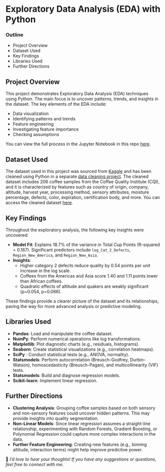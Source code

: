 # Exploratory Data Analysis (EDA) with Python


### Outline

- Project Overview
- Dataset Used
- Key Findings
- Libraries Used
- Further Directions


## Project Overview
This project demonstrates Exploratory Data Analysis (EDA) techniques using Python. The main focus is to uncover patterns, trends, and insights in the dataset. The key elements of the EDA include:

- Data visualization 
- Identifying patterns and trends
- Feature engineering
- Investigating feature importance
- Checking assumptions

  
You can view the full process in the Jupyter Notebook in this repo [here](https://github.com/Lillian1070/showcase_python_EDA_1/blob/main/kaggle_coffeeBean_EDA.ipynb). 


## Dataset Used
The dataset used in this project was sourced from [Kaggle](https://www.kaggle.com/datasets/fatihb/coffee-quality-data-cqi) and has been cleaned using Python in a separate [data cleaning project](https://github.com/Lillian1070/showcase_python_dataCleaning_1). The cleaned dataset includes 206 coffee samples from the Coffee Quality Institute (CQI), and it is characterized by features such as country of origin, company, altitude, harvest year, processing method, sensory attributes, moisture percentage, defects, color, expiration, certification body, and more. You can access the cleaned dataset [here](https://github.com/Lillian1070/showcase_python_dataCleaning_1/blob/main/cleaned_dataset.csv).


## Key Findings
Throughout the exploratory analysis, the following key insights were uncovered:

- **Model Fit**: Explains 18.7% of the variance in Total Cup Points (R-squared = 0.187). Significant predictors include `log_Cat_2_Defects`, `Region_New_America`, and `Region_New_Asia`.
- **Insights**:
  - Higher category 2 defects reduce quality by 0.54 points per unit increase in the log scale.
  - Coffees from the Americas and Asia score 1.40 and 1.11 points lower than African coffees.
  - Quadratic effects of altitude and quakers are weakly significant (p=0.054, p=0.066).


These findings provide a clearer picture of the dataset and its relationships, paving the way for more advanced analysis or predictive modeling.


## Libraries Used
- **Pandas**: Load and manipulate the coffee dataset.
- **NumPy**: Perform numerical operations like log transformations.
- **Matplotlib**: Plot diagnostic charts (e.g., residuals, histograms).
- **Seaborn**: Create statistical visualizations (e.g., correlation heatmaps).
- **SciPy** : Conduct statistical tests (e.g., ANOVA, normality).
- **Statsmodels**: Perform autocorrelation (Breusch-Godfrey, Durbin-Watson), homoscedasticity (Breusch-Pagan), and multicollinearity (VIF) tests.
- **Statsmodels**: Build and diagnose regression models.
- **Scikit-learn**: Implement linear regression.


## Further Directions
- **Clustering Analysis**: Grouping coffee samples based on both sensory and non-sensory features could uncover hidden patterns. This may provide insights into quality segmentation.
- **Non-Linear Models**: Since linear regression assumes a straight-line relationship, experimenting with Random Forests, Gradient Boosting, or Polynomial Regression could capture more complex interactions in the data.
- **Further Feature Engineering**: Creating new features (e.g., binning altitude, interaction terms) might help improve predictive power.


💬 _I’d love to hear your thoughts! If you have any suggestions or questions, feel free to connect with me._


